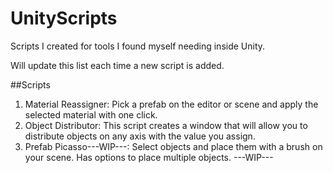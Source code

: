 # UnityScripts
Scripts I created for tools I found myself needing inside Unity.


Will update this list each time a new script is added.

##Scripts

1. Material Reassigner: Pick a prefab on the editor or scene and apply the selected material with one click.
2. Object Distributor: This script creates a window that will allow you to distribute objects on any axis with the value you assign.
3. Prefab Picasso---WIP---: Select objects and place them with a brush on your scene. Has options to place multiple objects. ---WIP---
